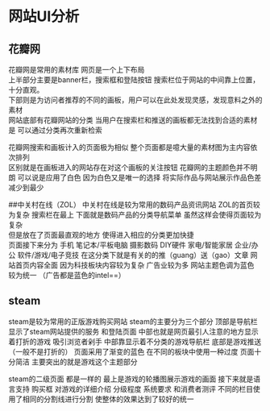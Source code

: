 # 网站UI分析
## 花瓣网
花瓣网是常用的素材库 网页是一个上下布局   
上半部分主要是banner栏，搜索框和登陆按钮 搜索栏位于网站的中间靠上位置，十分直观。  
下部则是为访问者推荐的不同的画板，用户可以在此处发现灵感，发现意料之外的素材   
网站底部有花瓣网站的分类 当用户在搜索栏和推送的画板都无法找到合适的素材是 可以通过分类再次重新检索

花瓣网搜索和画板计入的页面极为相似 整个页面都是噫大量的素材图为主内容依次排列     
区别就是在画板进入的网站存在对这个画板的关注按钮 
花瓣网的主题颜色并不明朗  可以说是应用了白色 因为白色又是唯一的选择 将实际作品与网站展示作品色差减少到最少 

##中关村在线（ZOL）
中关村在线是较为常用的数码产品资讯网站
ZOL的首页较为复杂 搜索栏在最上 下面就是数码产品的分类导航菜单 虽然这样会使得页面较为复杂  
但是放在了页面最直观的地方 使得进入相应的分类更加快捷   
页面接下来分为 手机  笔记本/平板电脑  摄影数码  DIY硬件 家电/智能家居 企业/办公  软件/游戏/电子竞技 
在这分类下就是有关的的推（guang）送（gao）文章 
网站首页内容全面  因为科技板块内容较为复杂 广告业较为多
网站主题色调为蓝色 较为统一 （广告都是蓝色的intel==） 

## steam
steam是较为常用的正版游戏购买网站
steam的主要分为三个部分 顶部是导航栏 显示了steam网站提供的服务 和登陆页面
中部也就是网页最引人注意的地方显示着打折的游戏 吸引浏览者剁手 中部靠显示着不分类的游戏导航栏
底部是游戏推送（一般不是打折的）
页面采用了渐变的蓝色 在不同的板块中使用一种过度  页面十分简洁 主要突出的就是游戏这个主题部分

steam的二级页面 都是一样的 最上是游戏的轮播图展示游戏的画面 
接下来就是语言支持   购买框  对游戏的详细介绍   分级程度  系统要求  和消费者测评
不同的栏目使用了相同的分割线进行分割  使整体的效果达到了较好的统一
